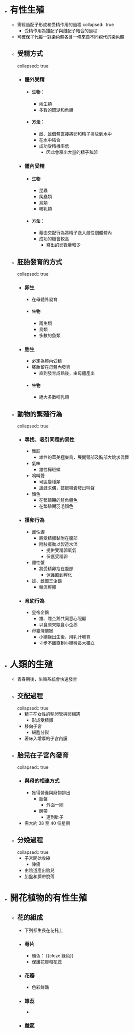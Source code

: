 - # 有性生殖
	- 需經過配子形成和受精作用的過程
	  collapsed:: true
		- 受精作用為雄配子與雌配子結合的過程
	- 可確保子代每一對染色體各含一條來自不同親代的染色體
	- ## 受精方式
	  collapsed:: true
		- ### 體外受精
			- #### 生物：
				- 兩生類
				- 多數的珊瑚和魚類
			- #### 方法：
				- 雌、雄個體直接將卵和精子排放到水中
				- 在水中結合
				- 成功受精機率低
					- 因此會釋出大量的精子和卵
		- ### 體內受精
			- #### 生物
				- 昆蟲
				- 爬蟲類
				- 鳥類
				- 哺乳類
			- #### 方法：
				- 藉由交配行為將精子送入雌性個體體內
				- 成功的機會較高
					- 釋出的卵數量較少
	- ## 胚胎發育的方式
	  collapsed:: true
		- ### 卵生
			- 在母體外發育
			- #### 生物
				- 兩生類
				- 鳥類
				- 多數的魚類
		- ### 胎生
			- 必定為體內受精
			- 胚胎留在母體內發育
				- 直到發育成熟後，由母體產出
			- #### 生物
				- 絕大多數哺乳類
	- ## 動物的繁殖行為
	  collapsed:: true
		- ### 尋找、吸引同種的異性
			- 舞蹈
				- 雄性的華美極樂鳥，展開頸部及胸部大跳求偶舞
			- 氣味
				- 雄性樺斑蝶
			- 鳴叫聲
				- 可區變種類
				- 雄蛙求偶，鼓起鳴囊發出叫聲
			- 顏色
				- 在繁殖期的鮭魚體色
				- 在繁殖期羽毛顏色
		- ### 護卵行為
			- 雌性蝦
				- 將受精卵黏附在腹部
				- 附肢擺動以製造水流
					- 提供受精卵氧氣
					- 保護受精卵
			- 雌性蟹
				- 將受精卵抱在腹部
					- 保護直到孵化
			- 雄、雌國王企鵝
				- 輪流孵卵
		- ### 育幼行為
			- 皇帝企鵝
				- 雄、雌企鵝共同悉心照顧
				- 以食糜來餵食小企鵝
			- 母臺灣獼猴
				- 小獼猴出生後，用乳汁哺育
				- 寸步不離直到小獼猴長大獨立
- # 人類的生殖
	- 青春期後，生殖系統會快速發育
	- ## 交配過程
	  collapsed:: true
		- 精子在女性的輸卵管與卵相遇
			- 形成受精卵
		- 移向子宮
			- 細胞分裂
		- 著床入增厚的子宮內膜
	- ## 胎兒在子宮內發育
	  collapsed:: true
		- ### 與母的相連方式
			- 獲得營養與廢物排出
				- 胎盤
					- 外面一圈
				- 臍帶
					- 連到肚子
		- 需大約 38 至 40 個星期
	- ## 分娩過程
	  collapsed:: true
		- 子宮開始收縮
			- 陣痛
		- 由陰道產出胎兒
		- 胎盤和臍帶脫落
- # 開花植物的有性生殖
	- ## 花的組成
		- 下列都生長在花托上
		- ### 萼片
			- 顏色： {{cloze 綠色}}
			- 保護花瓣和花蕊
		- ### 花瓣
			- 色彩鮮豔
		- ### 雄蕊
			-
		- ### 雌蕊